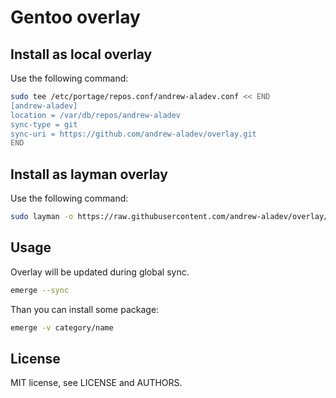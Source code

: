 # Gentoo overlay

## Install as local overlay

Use the following command:

```bash
sudo tee /etc/portage/repos.conf/andrew-aladev.conf << END
[andrew-aladev]
location = /var/db/repos/andrew-aladev
sync-type = git
sync-uri = https://github.com/andrew-aladev/overlay.git
END
```

## Install as layman overlay

Use the following command:

```bash
sudo layman -o https://raw.githubusercontent.com/andrew-aladev/overlay/master/repositories.xml -f -a andrew-aladev
```

## Usage

Overlay will be updated during global sync.

```bash
emerge --sync
```

Than you can install some package:

```bash
emerge -v category/name
```

## License

MIT license, see LICENSE and AUTHORS.
